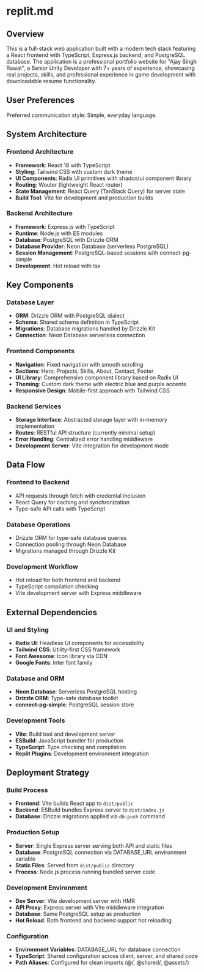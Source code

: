 # replit.md

## Overview

This is a full-stack web application built with a modern tech stack featuring a React frontend with TypeScript, Express.js backend, and PostgreSQL database. The application is a professional portfolio website for "Ajay Singh Rawat", a Senior Unity Developer with 7+ years of experience, showcasing real projects, skills, and professional experience in game development with downloadable resume functionality.

## User Preferences

Preferred communication style: Simple, everyday language.

## System Architecture

### Frontend Architecture
- **Framework**: React 18 with TypeScript
- **Styling**: Tailwind CSS with custom dark theme
- **UI Components**: Radix UI primitives with shadcn/ui component library
- **Routing**: Wouter (lightweight React router)
- **State Management**: React Query (TanStack Query) for server state
- **Build Tool**: Vite for development and production builds

### Backend Architecture
- **Framework**: Express.js with TypeScript
- **Runtime**: Node.js with ES modules
- **Database**: PostgreSQL with Drizzle ORM
- **Database Provider**: Neon Database (serverless PostgreSQL)
- **Session Management**: PostgreSQL-based sessions with connect-pg-simple
- **Development**: Hot reload with tsx

## Key Components

### Database Layer
- **ORM**: Drizzle ORM with PostgreSQL dialect
- **Schema**: Shared schema definition in TypeScript
- **Migrations**: Database migrations handled by Drizzle Kit
- **Connection**: Neon Database serverless connection

### Frontend Components
- **Navigation**: Fixed navigation with smooth scrolling
- **Sections**: Hero, Projects, Skills, About, Contact, Footer
- **UI Library**: Comprehensive component library based on Radix UI
- **Theming**: Custom dark theme with electric blue and purple accents
- **Responsive Design**: Mobile-first approach with Tailwind CSS

### Backend Services
- **Storage Interface**: Abstracted storage layer with in-memory implementation
- **Routes**: RESTful API structure (currently minimal setup)
- **Error Handling**: Centralized error handling middleware
- **Development Server**: Vite integration for development mode

## Data Flow

### Frontend to Backend
- API requests through fetch with credential inclusion
- React Query for caching and synchronization
- Type-safe API calls with TypeScript

### Database Operations
- Drizzle ORM for type-safe database queries
- Connection pooling through Neon Database
- Migrations managed through Drizzle Kit

### Development Workflow
- Hot reload for both frontend and backend
- TypeScript compilation checking
- Vite development server with Express middleware

## External Dependencies

### UI and Styling
- **Radix UI**: Headless UI components for accessibility
- **Tailwind CSS**: Utility-first CSS framework
- **Font Awesome**: Icon library via CDN
- **Google Fonts**: Inter font family

### Database and ORM
- **Neon Database**: Serverless PostgreSQL hosting
- **Drizzle ORM**: Type-safe database toolkit
- **connect-pg-simple**: PostgreSQL session store

### Development Tools
- **Vite**: Build tool and development server
- **ESBuild**: JavaScript bundler for production
- **TypeScript**: Type checking and compilation
- **Replit Plugins**: Development environment integration

## Deployment Strategy

### Build Process
- **Frontend**: Vite builds React app to `dist/public`
- **Backend**: ESBuild bundles Express server to `dist/index.js`
- **Database**: Drizzle migrations applied via `db:push` command

### Production Setup
- **Server**: Single Express server serving both API and static files
- **Database**: PostgreSQL connection via DATABASE_URL environment variable
- **Static Files**: Served from `dist/public` directory
- **Process**: Node.js process running bundled server code

### Development Environment
- **Dev Server**: Vite development server with HMR
- **API Proxy**: Express server with Vite middleware integration
- **Database**: Same PostgreSQL setup as production
- **Hot Reload**: Both frontend and backend support hot reloading

### Configuration
- **Environment Variables**: DATABASE_URL for database connection
- **TypeScript**: Shared configuration across client, server, and shared code
- **Path Aliases**: Configured for clean imports (@/, @shared/, @assets/)